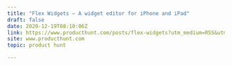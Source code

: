 ```yaml
---
title: "Flex Widgets — A widget editor for iPhone and iPad"
draft: false
date: 2020-12-19T08:10:06Z
link: https://www.producthunt.com/posts/flex-widgets?utm_medium=RSS&utm_source=hune
site: www.producthunt.com
topic: product hunt  

---
```


